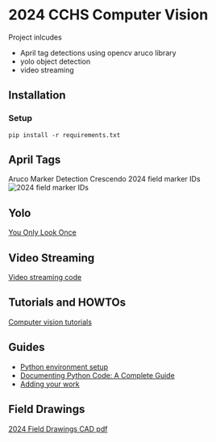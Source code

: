 # 2024 CCHS Computer Vision

Project inlcudes 
- April tag detections using opencv aruco library
- yolo object detection
- video streaming

## Installation
### Setup
```pip install -r requirements.txt```

## April Tags
Aruco Marker Detection
Crescendo 2024 field marker IDs 
![2024 field marker IDs](docs/2024_field_marker_IDs.png)

## Yolo
[You Only Look Once](https://github.com/ultralytics/ultralytics/blob/main/docs/en/quickstart.md)

## Video Streaming
[Video streaming code](videostreaming/README.md)

## Tutorials and HOWTOs
[Computer vision tutorials](docs/README.md)

## Guides
- [Python environment setup](docs/pyenv_setup.md)
- [Documenting Python Code: A Complete Guide](https://realpython.com/documenting-python-code/)
- [Adding your work](docs/adding_your_work.md)

## Field Drawings
[2024 Field Drawings CAD pdf](docs/2024FieldDrawings.pdf)

